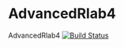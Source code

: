 # AdvancedRlab4
AdvancedRlab4
[![Build Status](https://travis-ci.com/TheClassyPenguin/AdvancedRlab4.svg?branch=master)](https://travis-ci.com/TheClassyPenguin/AdvancedRlab4)
